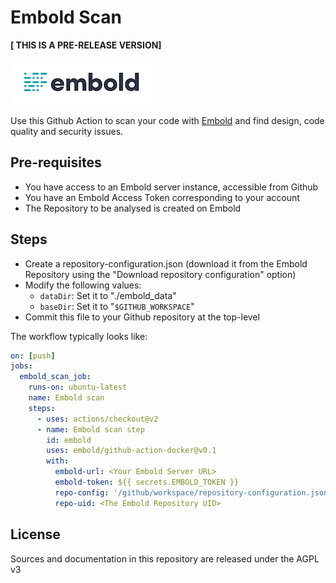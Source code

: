# Embold Scan

**[ THIS IS A PRE-RELEASE VERSION]**

<img src="./images/embold-logo.png">

Use this Github Action to scan your code with [Embold](https://embold.io) and find design, code quality and security issues.

## Pre-requisites

* You have access to an Embold server instance, accessible from Github
* You have an Embold Access Token corresponding to your account
* The Repository to be analysed is created on Embold

## Steps
* Create a repository-configuration.json (download it from the Embold Repository using the "Download repository configuration" option)
* Modify the following values:
    - `dataDir`: Set it to "./embold_data"
    - `baseDir`: Set it to "`$GITHUB_WORKSPACE`"
* Commit this file to your Github repository at the top-level

The workflow typically looks like:

```yaml
on: [push]
jobs:
  embold_scan_job:
    runs-on: ubuntu-latest
    name: Embold scan
    steps:
      - uses: actions/checkout@v2
      - name: Embold scan step
        id: embold
        uses: embold/github-action-docker@v0.1
        with:
          embold-url: <Your Embold Server URL>
          embold-token: ${{ secrets.EMBOLD_TOKEN }}
          repo-config: '/github/workspace/repository-configuration.json'
          repo-uid: <The Embold Repository UID>
```

## License
Sources and documentation in this repository are released under the AGPL v3
